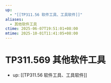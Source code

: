```yaml
---
up:
  - "[[TP311.56 软件工具、工具软件]]"
aliases:
  - 其他软件工具
ctime: 2025-06-07T19:51:01+08:00
mtime: 2025-10-01T11:41:05+08:00
---
```


# TP311.569 其他软件工具

- up: [[TP311.56 软件工具、工具软件]]
